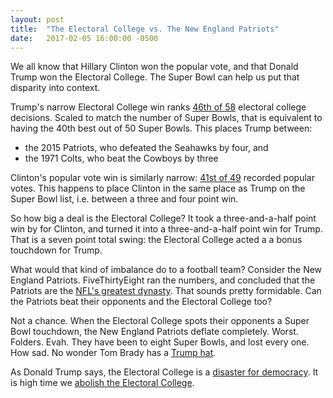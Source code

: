 ```yaml
---
layout: post
title:  "The Electoral College vs. The New England Patriots"
date:   2017-02-05 16:00:00 -0500
---
```


We all know that Hillary Clinton won the popular vote, and that Donald
Trump won the Electoral College. The Super Bowl can help us put that
disparity into context.

Trump's narrow Electoral College win ranks
[46th of 58][electoral-college-margins] electoral college decisions. Scaled
to match the number of Super Bowls, that is equivalent to
having the 40th best out of 50 Super Bowls. This places Trump between:

* the 2015 Patriots, who defeated the Seahawks by four, and
* the 1971 Colts, who beat the Cowboys by three

Clinton's popular vote win is similarly narrow:
[41st of 49][popular-vote-margins] recorded popular votes. This happens to
place Clinton in the same place as Trump on the Super Bowl list,
i.e. between a three and four point win.

So how big a deal is the Electoral College? It took a three-and-a-half
point win by for Clinton, and turned it into a three-and-a-half point
win for Trump. That is a seven point total swing: the Electoral
College acted a a bonus touchdown for Trump.

What would that kind of imbalance do to a football team? Consider the
New England Patriots. FiveThirtyEight ran the numbers, and concluded
that the Patriots are the [NFL's greatest dynasty][dynasty]. That
sounds pretty formidable. Can the Patriots beat their opponents and
the Electoral College too?

Not a chance. When the Electoral College spots their opponents a Super
Bowl touchdown, the New England Patriots deflate completely.
Worst. Folders. Evah. They have been to eight Super Bowls, and lost
every one. How sad. No wonder Tom Brady has a [Trump hat][trump-hat].

As Donald Trump says, the Electoral College is a
[disaster for democracy][disaster].
It is high time we [abolish the Electoral College][abolish].

[electoral-college-margins]: https://en.wikipedia.org/wiki/List_of_United_States_presidential_elections_by_Electoral_College_margin
[popular-vote-margins]: https://en.wikipedia.org/wiki/List_of_United_States_presidential_elections_by_popular_vote_margin
[super-bowl-margins]: http://mcubed.net/nfl/sbptmar.shtml
[dynasty]: http://fivethirtyeight.com/features/the-patriots-are-the-nfls-greatest-dynasty/
[trump-hat]: https://theawl.com/tom-brady-still-has-that-make-america-great-again-hat-e93e50f86298#.kdyuxzgyg
[disaster]: https://twitter.com/realdonaldtrump/status/266038556504494082
[abolish]: http://petitions.moveon.org/sign/abolish-the-electoral-6
